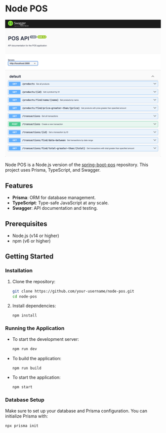 # Node POS

![screen](https://github.com/djiordhan/node-pos/blob/main/demo/demo.png)

Node POS is a Node.js version of the [spring-boot-pos](https://github.com/djiordhan/spring-boot-pos) repository. This project uses Prisma, TypeScript, and Swagger.

## Features

- **Prisma**: ORM for database management.
- **TypeScript**: Type-safe JavaScript at any scale.
- **Swagger**: API documentation and testing.

## Prerequisites

- Node.js (v14 or higher)
- npm (v6 or higher)

## Getting Started

### Installation

1. Clone the repository:
    ```bash
    git clone https://github.com/your-username/node-pos.git
    cd node-pos
    ```

2. Install dependencies:
    ```bash
    npm install
    ```

### Running the Application

- To start the development server:
    ```bash
    npm run dev
    ```

- To build the application:
    ```bash
    npm run build
    ```

- To start the application:
    ```bash
    npm start
    ```

### Database Setup

Make sure to set up your database and Prisma configuration. You can initialize Prisma with:
```bash
npx prisma init
